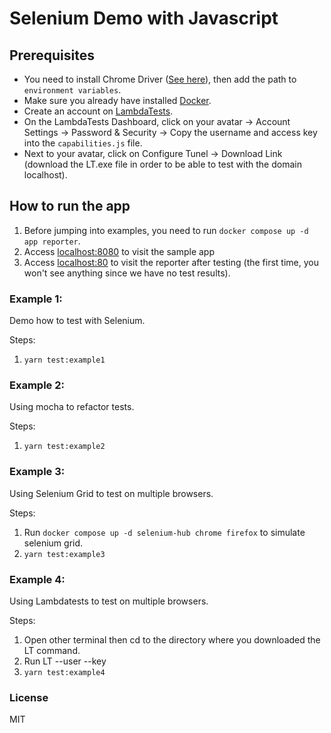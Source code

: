 # Selenium Demo with Javascript

## Prerequisites

- You need to install Chrome Driver ([See here](http://chromedriver.storage.googleapis.com/index.html)), then add the path to `environment variables`.
- Make sure you already have installed [Docker](https://www.docker.com/).
- Create an account on [LambdaTests](https://lambdatest.com).
- On the LambdaTests Dashboard, click on your avatar -> Account Settings -> Password & Security -> Copy the username and access key into the `capabilities.js` file.
- Next to your avatar, click on Configure Tunel -> Download Link (download the LT.exe file in order to be able to test with the domain localhost).

## How to run the app

1. Before jumping into examples, you need to run `docker compose up -d app reporter`.
2. Access [localhost:8080](http://localhost:8080) to visit the sample app
3. Access [localhost:80](http://localhost:80) to visit the reporter after testing (the first time, you won't see anything since we have no test results).

### Example 1:

Demo how to test with Selenium.

Steps:

1. `yarn test:example1`

### Example 2:

Using mocha to refactor tests.

Steps:

1. `yarn test:example2`

### Example 3:

Using Selenium Grid to test on multiple browsers.

Steps:

1. Run `docker compose up -d selenium-hub chrome firefox` to simulate selenium grid.
2. `yarn test:example3`

### Example 4:

Using Lambdatests to test on multiple browsers.

Steps:

1. Open other terminal then cd to the directory where you downloaded the LT command.
2. Run LT --user <your-username> --key <your-access-key>
3. `yarn test:example4`

### License

MIT
